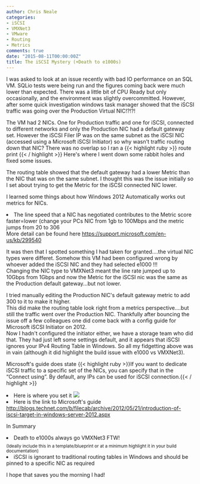 ```yaml
---
author: Chris Neale
categories:
- iSCSI
- VMXNet3
- VMware
- Routing
- Metrics
comments: true
date: "2015-08-11T00:00:00Z"
title: The iSCSI Mystery (+Death to e1000s)
---
```

I was asked to look at an issue recently with bad IO performance on an SQL VM.  SQLio tests were being run and the figures coming back were much lower than expected. There was a little bit of CPU Ready but only occasionally, and the environment was slightly overcommitted.  However, after some quick investigation windows task manager showed that the iSCSI traffic was going over the Production Virtual NIC!?!?!

The VM had 2 NICs.  One for Production traffic and one for iSCSI, connected to different networks and only the Production NIC had a default gateway set.  However the iSCSI Filer IP was on the same subnet as the iSCSI NIC (accessed using a Microsoft iSCSI Initiator) so why wasn't traffic routing down that NIC?  There was no overlap so I ran a 
{{< highlight ruby >}}
route print
{{< / highlight >}}
Here's where I went down some rabbit holes and fixed some issues.

The routing table showed that the default gateway had a lower Metric than the NIC that was on the same subnet.  I thought this was the issue initially so I set about trying to get the Metric for the iSCSI connected NIC lower.

I learned some things about how Windows 2012 Automatically works out metrics for NICs.
<LI>The line speed that a NIC has negotiated contributes to the Metric score faster=lower (change your PCs NIC from 1gb to 100Mbps and the metric jumps from 20 to 306 </LI>
More detail can be found here <A HREF=https://support.microsoft.com/en-us/kb/299540>https://support.microsoft.com/en-us/kb/299540</A>

It was then that I spotted something I had taken for granted....the virtual NIC types were differet.  Somehow this VM had been configured wrong by whoever added the iSCSI NIC and they had selected e1000 !!!<BR>
Changing the NIC type to VMXNet3 meant the line rate jumped up to 10Gbps from 1Gbps and now the Metric for the iSCSI nic was the same as the Production default gateway...but not lower.  

I tried manually editing the Production NIC's default gateway metric to add 300 to it to make it higher.  
This did make the routing table look right from a metrics perspective....but still the traffic went over the Production NIC.  Thankfully after bouncing the issue off a few colleagues one did come back with a config guide for Microsoft iSCSI Initiator on 2012.  <BR>
Now I hadn't configured the initiator either, we have a storage team who did that.  They had just left some settings default, and it appears that iSCSI ignores your IPv4 Routing Table in Windows.  So all my fidgetting above was in vain (although it did highlight the build issue with e1000 vs VMXNet3).

Microsoft's guide does state
{{< highlight ruby >}}If you want to dedicate iSCSI traffic to a specific set of the NICs, you can specify that in the “Connect using”. By default, any IPs can be used for iSCSI connection.{{< / highlight >}}
<LI>Here is where you set it 
<IMG SRC=http://blogs.technet.com/cfs-file.ashx/__key/communityserver-blogs-components-weblogfiles/00-00-00-47-85-metablogapi/7484.image_5F00_20EE0961.png></LI>
<LI>Here is the link to Microsoft's guide <A HREF=http://blogs.technet.com/b/filecab/archive/2012/05/21/introduction-of-iscsi-target-in-windows-server-2012.aspx> http://blogs.technet.com/b/filecab/archive/2012/05/21/introduction-of-iscsi-target-in-windows-server-2012.aspx</A></LI>

In Summary
<LI> Death to e1000s always go VMXNet3 FTW!<BR>
<Sub>(Ideally include this in a template/blueprint or at a minimum highlight it in your build documentation)</Sub></LI>
<LI> iSCSI is ignorant to traditional routing tables in Windows and should be pinned to a specific NIC as required</LI>

I hope that saves you the morning I had!
